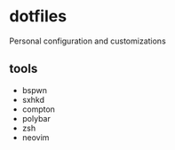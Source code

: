 # dotfiles
Personal configuration and customizations

## tools
- bspwn
- sxhkd
- compton
- polybar
- zsh
- neovim
